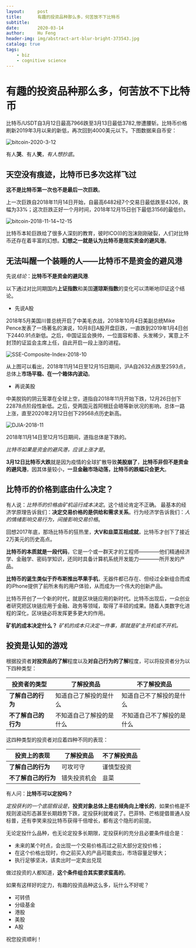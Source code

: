 ```yaml
---
layout:     post
title:      有趣的投资品种那么多，何苦放不下比特币
subtitle:   
date:       2020-03-14
author:     Hu Feng
header-img: img/abstract-art-blur-bright-373543.jpg
catalog: true
tags:
    - biz
    - cognitive science
---
```


# 有趣的投资品种那么多，何苦放不下比特币

比特币/USDT自3月12日最高7966跌至3月13日最低3782,惨遭腰斩。比特币价格刷新2019年3月以来的新低，再次回到4000美元以下。下图数据来自币安：

![bitcoin-2020-3-12](http://www.jinhuaji.net/2020-03-14-bitcoin-2020-3-12-1.png)

有人**哭**、有人**笑**，*有人想抄底*。

## 天空没有痕迹，比特币已多次这样飞过

**这不是比特币第一次也不是最后一次巨跌**。

上一次巨跌自2018年11月14日开始，自最高6482经7个交易日最低跌至4326，跌幅为33%；这次巨跌正好一个月时间，2018年12月15日创下最低3156的最低价。

![bitcoin-2018-11-14~12-15](http://www.jinhuaji.net/2020-03-14-bitcoin-2018-11-14~12-15.png)

比特币本轮巨跌给了很多人深刻的教育，彼时ICO(I)的泡沫刚刚破裂，人们对比特币还存在着丰富的幻想。**幻想之一就是认为比特币是现实资金的避风港**。

## 无法叫醒一个装睡的人——比特币不是资金的避风港

先说*结论*：**比特币不是资金的避风港**.

以下通过对比同期国内**上证指数**和美国**道琼斯指数**的变化可以清晰地印证这个结论。

- 先说A股

2018年5月美国川普总统开启了中美毛衣战，2018年10月4日美副总统Mike Pence发表了一场著名的演说，10月8日A股开盘巨跌，一直跌到2019年1月4日创下2440.91点新低。之后，中国证监会换帅，一位面容和善、头发稀少，寓意上不封顶的证监会主席上任，自此开启一段上涨的进程。

![SSE-Composite-Index-2018-10](http://www.jinhuaji.net/2020-03-14-SSE-Composite-Index-2018-10.png)

从上图可以看出，2018年11月14日至12月15日期间，沪A自2632点跌至2593点，总体上**市场平稳、在一个箱体内波动**。

- 再说美股

中美脱钩的阴云笼罩在全球上空，道指自2018年11月开始下跌，12月26日创下22878点阶段性新低。之后，受两国元首阿根廷会晤等新状况的影响，总体一路上涨，直至2020年2月12日创下29568点历史新高。

![DJIA-2018-11](http://www.jinhuaji.net/2020-03-14-DJIA-2018-11.png)

2018年11月14日至12月15日期间，道指总体是下跌的。

*比特币如果是资金的避风港，应该上涨才是*。

**3月12日比特币大跌**就是因为疫情的全球扩散导致**美股崩了**，**比特币非但不是资金的避风港**，因其体量较小，**一旦金融市场动荡，比特币的跌幅只会更大**。

## 比特币的价格到底由什么决定？

有人说：*比特币的价格由矿机运行成本决定*。这个结论肯定不正确。
最基本的经济学原理告诉我们：**决定交易价格的是供给和需求关系**。行为经济学告诉我们：*人的情绪影响交易行为，间接影响交易价格*。

回想2017年底，那场比特币的狂热里，**大V和韭菜互相成就**，比特币才创下了接近2万美元的历史高点。

**比特币的本质就是一段代码**，它是一个或一群天才的工程师————他们精通经济学、金融学、密码学知识，还同时具备计算机系统开发能力————所开发的产品。

**比特币的诞生类似于乔布斯推出苹果手机**，无器件都已存在、但经过全新组合而成的iPhone提供了前所未有的用户体验，从而成为一个伟大的创新产品。

比特币开创了一个新的时代，就是区块链应用的新时代。比特币出现后，一众创业者研究把区块链应用于金融、政务等领域，取得了丰硕的成果。随着人类数字化进程的深化，区块链必将发挥更多更大的作用。

**矿机的成本决定什么？**
*矿机的成本只决定一件事，那就是矿主开机或不开机。*

## 投资是认知的游戏

根据投资者**对投资品的了解**程度以及**对自己行为的了解**程度，可以将投资者分为以下四种类型：

|投资者的类型|了解投资品|不了解投资品|
|----|----|----|
|**了解自己的行为**|知道自己了解投的是什么|知道自己不了解投的是什么|
|**不了解自己的行为**|不知道自己了解投的是什么|不知道自己不了解投的是什么|

这四种类型的投资者对应着四种不同的表现：

|投资上的表现|了解投资品|不了解投资品|
|----|----|----|
|**了解自己的行为**|可攻可守|谨慎型投资|
|**不了解自己的行为**|错失投资机会|韭菜|

有人问：**比特币可以定投吗？**

*定投获利的一个底层假设是*，**投资对象总体上是右倾角向上增长的**，如果价格是不规则波动形态甚至长期趋势下跌，定投获利就难说了。巴菲特、芒格提倡普通人投标普，还有李笑来投比特币获得千倍增长，都有这个隐形的前提。

无论定投什么品种，也无论定投多长期限，定投获利的充分且必要条件组合是：
- 未来的某个时点，会出现一个交易价格高过之前大部分定投价格；
- 在这个价格出现时，你之前买入的产品可能卖出，市场容量足够大；
- 执行足够坚决，该卖出时一定卖出兑现

做过投资的人都知道，**这个条件组合其实要求蛮高的**。

如果有这样好的定力，有趣的投资品种这么多，玩什么不好呢？

- 可转债
- 分级基金
- 港股
- 美股
- A股

祝您投资顺利！














